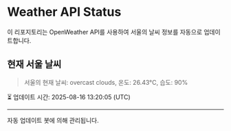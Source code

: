 
# Weather API Status

이 리포지토리는 OpenWeather API를 사용하여 서울의 날씨 정보를 자동으로 업데이트합니다.

## 현재 서울 날씨
> 서울의 현재 날씨: overcast clouds, 온도: 26.43°C, 습도: 90%

⏳ 업데이트 시간: 2025-08-16 13:20:05 (UTC)

---
자동 업데이트 봇에 의해 관리됩니다.

